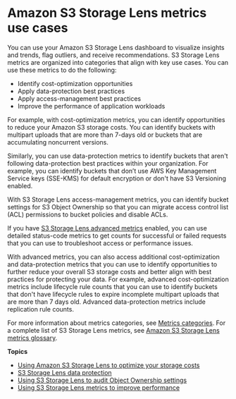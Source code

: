 # Amazon S3 Storage Lens metrics use cases<a name="storage-lens-use-cases"></a>

You can use your Amazon S3 Storage Lens dashboard to visualize insights and trends, flag outliers, and receive recommendations\. S3 Storage Lens metrics are organized into categories that align with key use cases\. You can use these metrics to do the following: 
+ Identify cost\-optimization opportunities
+ Apply data\-protection best practices
+ Apply access\-management best practices
+ Improve the performance of application workloads

For example, with cost\-optimization metrics, you can identify opportunities to reduce your Amazon S3 storage costs\. You can identify buckets with multipart uploads that are more than 7\-days old or buckets that are accumulating noncurrent versions\.

Similarly, you can use data\-protection metrics to identify buckets that aren't following data\-protection best practices within your organization\. For example, you can identify buckets that don’t use AWS Key Management Service keys \(SSE\-KMS\) for default encryption or don't have S3 Versioning enabled\. 

With S3 Storage Lens access\-management metrics, you can identify bucket settings for S3 Object Ownership so that you can migrate access control list \(ACL\) permissions to bucket policies and disable ACLs\.

If you have [S3 Storage Lens advanced metrics](storage_lens_basics_metrics_recommendations.md) enabled, you can use detailed status\-code metrics to get counts for successful or failed requests that you can use to troubleshoot access or performance issues\. 

With advanced metrics, you can also access additional cost\-optimization and data\-protection metrics that you can use to identify opportunities to further reduce your overall S3 storage costs and better align with best practices for protecting your data\. For example, advanced cost\-optimization metrics include lifecycle rule counts that you can use to identify buckets that don't have lifecycle rules to expire incomplete multipart uploads that are more than 7 days old\. Advanced data\-protection metrics include replication rule counts\.

For more information about metrics categories, see [Metrics categories](storage_lens_basics_metrics_recommendations.md#storage_lens_basics_metrics_types)\. For a complete list of S3 Storage Lens metrics, see [Amazon S3 Storage Lens metrics glossary](storage_lens_metrics_glossary.md)\.

**Topics**
+ [Using Amazon S3 Storage Lens to optimize your storage costs](storage-lens-optimize-storage.md)
+ [S3 Storage Lens data protection](storage-lens-data-protection.md)
+ [Using S3 Storage Lens to audit Object Ownership settings](storage-lens-access-management.md)
+ [Using S3 Storage Lens metrics to improve performance](storage-lens-detailed-status-code.md)
